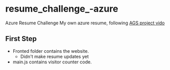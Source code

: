 # resume_challenge_-azure
Azure Resume Challenge
My own azure resume, following [AGS project vido](https://learn.acloud.guru/series/acg-projects/view/403) 

## First Step

- Fronted folder contains the website.  
    - Didn't make resume updates yet
- main.js contains visitor counter code.


